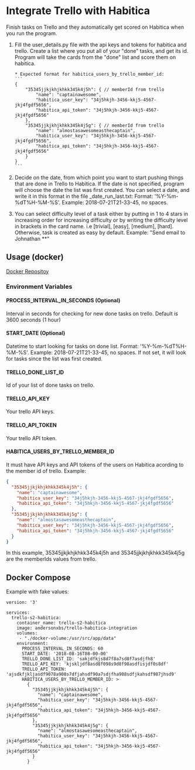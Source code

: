 # Integrate Trello with Habitica

Finish tasks on Trello and they automatically get scored on Habitica when you run the program.

1.  Fill the user_details.py file with the api keys and tokens for habitica and trello. Create a list where you put
    all of your "done" tasks, and get its id. Program will take the cards from the "done" list and score them on habitica.

        * Expected format for habitica_users_by_trello_member_id:
        ```
        {
            "35345jjkjkhjkhkk345k4j5h": { // memberId from trello
                "name": "captainawesome",
                "habitica_user_key": "34j5hkjh-3456-kkj5-4567-jkj4fgdf5656",
                "habitica_api_token": "34j5hkjh-3456-kkj5-4567-jkj4fgdf5656"
            },
            "35345jjkjkhjkhkk345k4j5g": { // memberId from trello
                "name": "almostasawesomeasthecaptain",
                "habitica_user_key": "34j5hkjh-3456-kkj5-4567-jkj4fgdf5656",
                "habitica_api_token": "34j5hkjh-3456-kkj5-4567-jkj4fgdf5656"
            }
        }
        ```

2.  Decide on the date, from which point you want to start pushing things that are done in Trello to Habitica.
    If the date is not specified, program will choose the date the list was first created.
    You can select a date, and write it in this format in the file \_date_run_last.txt:
    Format: '%Y-%m-%dT%H-%M-%S'. Example: 2018-07-21T21-33-45, no spaces.

3.  You can select difficulty level of a task either by putting in 1 to 4 stars in increasing order for increasing difficulty
    or by writing the difficulty level in brackets in the card name. i.e [trivial], [easy], [medium], [hard].
    Otherwise, task is created as easy by default. Example: "Send email to Johnathan \*\*"

## Usage (docker)

[Docker Repositoy](https://hub.docker.com/r/andersonxbs/trello-habitica-integration/)

### Environment Variables

#### PROCESS_INTERVAL_IN_SECONDS (Optional)

Interval in seconds for checking for new done tasks on trello. Default is 3600 seconds (1 hour)

#### START_DATE (Optional)

Datetime to start looking for tasks on done list.
Format: '%Y-%m-%dT%H-%M-%S'. Example: 2018-07-21T21-33-45, no spaces.
If not set, it will look for tasks since the list was first created.

#### TRELLO_DONE_LIST_ID

Id of your list of done tasks on trello.

#### TRELLO_API_KEY

Your trello API keys.

#### TRELLO_API_TOKEN

Your trello API token.

#### HABITICA_USERS_BY_TRELLO_MEMBER_ID

It must have API keys and API tokens of the users on Habitica acording to the member id of trello.
Example:

```json
{
  "35345jjkjkhjkhkk345k4j5h": {
    "name": "captainawesome",
    "habitica_user_key": "34j5hkjh-3456-kkj5-4567-jkj4fgdf5656",
    "habitica_api_token": "34j5hkjh-3456-kkj5-4567-jkj4fgdf5656"
  },
  "35345jjkjkhjkhkk345k4j5g": {
    "name": "almostasawesomeasthecaptain",
    "habitica_user_key": "34j5hkjh-3456-kkj5-4567-jkj4fgdf5656",
    "habitica_api_token": "34j5hkjh-3456-kkj5-4567-jkj4fgdf5656"
  }
}
```

In this example, 35345jjkjkhjkhkk345k4j5h and 35345jjkjkhjkhkk345k4j5g are the memberIds values from trello.

## Docker Compose

Example with fake values:

```docker-compose
version: '3'

services:
  trello-s2-habitica:
    container_name: trello-s2-habitica
    image: andersonxbs/trello-habitica-integration
    volumes:
     - "./docker-volume:/usr/src/app/data"
    environment:
      PROCESS_INTERVAL_IN_SECONDS: 60
      START_DATE: '2018-08-16T08-00-00'
      TRELLO_DONE_LIST_ID: 'sakjdfkjs8d7f8a7sd8f7asdjfh8'
      TRELLO_API_KEY: 'kjskljdf8asd8f098s9d8f98asdfisjdf0s8df'
      TRELLO_API_TOKEN: 'ajsdkfjkljasdf9078a908s7dfjahsdf90a7sdjfha908sdfjkahsdf987jhsd9'
      HABITICA_USERS_BY_TRELLO_MEMBER_ID: >
        {
          "35345jjkjkhjkhkk345k4j5h": {
            "name": "captainawesome",
            "habitica_user_key": "34j5hkjh-3456-kkj5-4567-jkj4fgdf5656",
            "habitica_api_token": "34j5hkjh-3456-kkj5-4567-jkj4fgdf5656"
          },
          "35345jjkjkhjkhkk345k4j5g": {
            "name": "almostasawesomeasthecaptain",
            "habitica_user_key": "34j5hkjh-3456-kkj5-4567-jkj4fgdf5656",
            "habitica_api_token": "34j5hkjh-3456-kkj5-4567-jkj4fgdf5656"
          }
        }
```
